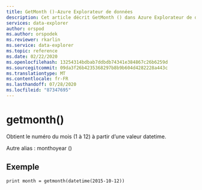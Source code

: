 ```yaml
---
title: GetMonth ()-Azure Explorateur de données
description: Cet article décrit GetMonth () dans Azure Explorateur de données.
services: data-explorer
author: orspod
ms.author: orspodek
ms.reviewer: rkarlin
ms.service: data-explorer
ms.topic: reference
ms.date: 02/22/2020
ms.openlocfilehash: 13254314bdbab7ddbdb74341e384867c26b6259d
ms.sourcegitcommit: 09da3f26b4235368297b8b9b604d4282228a443c
ms.translationtype: MT
ms.contentlocale: fr-FR
ms.lasthandoff: 07/28/2020
ms.locfileid: "87347695"
---
```

# <a name="getmonth"></a>getmonth()

Obtient le numéro du mois (1 à 12) à partir d’une valeur datetime.

Autre alias : monthoyear ()

## <a name="example"></a>Exemple

<!-- csl: https://help.kusto.windows.net/Samples -->
```kusto
print month = getmonth(datetime(2015-10-12))
```
